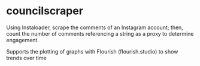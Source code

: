 # councilscraper
Using Instaloader, scrape the comments of an Instagram account; then, count the number of comments referencing a string as a proxy to determine engagement.

Supports the plotting of graphs with Flourish (flourish.studio) to show trends over time
